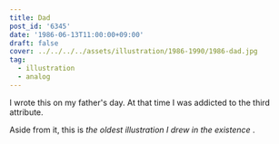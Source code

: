 ```yaml
---
title: Dad
post_id: '6345'
date: '1986-06-13T11:00:00+09:00'
draft: false
cover: ../../../../assets/illustration/1986-1990/1986-dad.jpg
tag:
  - illustration
  - analog
---
```


I wrote this on my father's day. At that time I was addicted to the third attribute.

Aside from it, this is _the oldest illustration I drew in the existence_ .